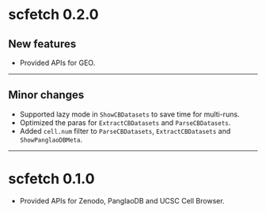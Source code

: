 # scfetch 0.2.0

## New features
* Provided APIs for GEO.

-------------------

## Minor changes
* Supported lazy mode in `ShowCBDatasets` to save time for multi-runs.
* Optimized the paras for `ExtractCBDatasets` and `ParseCBDatasets`.
* Added `cell.num` filter to `ParseCBDatasets`, `ExtractCBDatasets` and `ShowPanglaoDBMeta`.

-------------------

# scfetch 0.1.0

* Provided APIs for Zenodo, PanglaoDB and UCSC Cell Browser.
